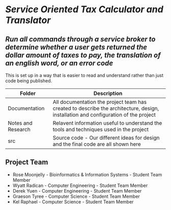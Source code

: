 # *Service Oriented Tax Calculator and Translator*
## *Run all commands through a service broker to determine whether a user gets returned the dollar amount of taxes to pay, the translation of an english word, or an error code*
This is set up in a way that is easier to read and understand rather than just code being published.

| Folder | Description |
|---|---|
| Documentation |  All documentation the project team has created to describe the architecture, design, installation and configuration of the project |
| Notes and Research | Relavent information useful to understand the tools and techniques used in the project |
| src | Source code - Our different ideas for design and the final code are all shown here |

## Project Team
- Rose Moonjelly - Bioinformatics & Information Systems - Student Team Member
- Wyatt Radican - Computer Engineering - Student Team Member
- Derek Yuen - Computer Engineering - Student Team Member
- Graeson Tyree - Computer Science - Student Team Member
- Kel Raphael - Computer Science - Student Team Member
